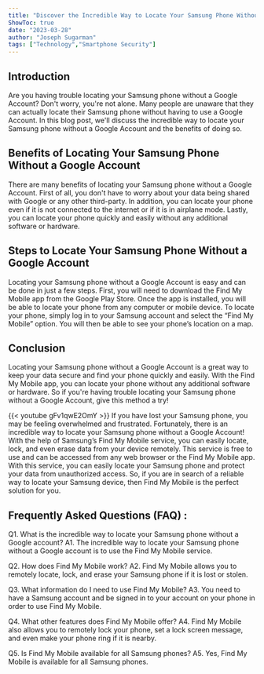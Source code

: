 ```yaml
---
title: "Discover the Incredible Way to Locate Your Samsung Phone Without a Google Account!"
ShowToc: true 
date: "2023-03-28"
author: "Joseph Sugarman" 
tags: ["Technology","Smartphone Security"]
---
```

## Introduction

Are you having trouble locating your Samsung phone without a Google Account? Don't worry, you're not alone. Many people are unaware that they can actually locate their Samsung phone without having to use a Google Account. In this blog post, we'll discuss the incredible way to locate your Samsung phone without a Google Account and the benefits of doing so.

## Benefits of Locating Your Samsung Phone Without a Google Account

There are many benefits of locating your Samsung phone without a Google Account. First of all, you don't have to worry about your data being shared with Google or any other third-party. In addition, you can locate your phone even if it is not connected to the internet or if it is in airplane mode. Lastly, you can locate your phone quickly and easily without any additional software or hardware.

## Steps to Locate Your Samsung Phone Without a Google Account

Locating your Samsung phone without a Google Account is easy and can be done in just a few steps. First, you will need to download the Find My Mobile app from the Google Play Store. Once the app is installed, you will be able to locate your phone from any computer or mobile device. To locate your phone, simply log in to your Samsung account and select the “Find My Mobile” option. You will then be able to see your phone’s location on a map.

## Conclusion

Locating your Samsung phone without a Google Account is a great way to keep your data secure and find your phone quickly and easily. With the Find My Mobile app, you can locate your phone without any additional software or hardware. So if you're having trouble locating your Samsung phone without a Google Account, give this method a try!

{{< youtube gFv1qwE2OmY >}} 
If you have lost your Samsung phone, you may be feeling overwhelmed and frustrated. Fortunately, there is an incredible way to locate your Samsung phone without a Google Account! With the help of Samsung’s Find My Mobile service, you can easily locate, lock, and even erase data from your device remotely. This service is free to use and can be accessed from any web browser or the Find My Mobile app. With this service, you can easily locate your Samsung phone and protect your data from unauthorized access. So, if you are in search of a reliable way to locate your Samsung device, then Find My Mobile is the perfect solution for you.

## Frequently Asked Questions (FAQ) :
Q1. What is the incredible way to locate your Samsung phone without a Google account?
A1. The incredible way to locate your Samsung phone without a Google account is to use the Find My Mobile service.

Q2. How does Find My Mobile work?
A2. Find My Mobile allows you to remotely locate, lock, and erase your Samsung phone if it is lost or stolen.

Q3. What information do I need to use Find My Mobile?
A3. You need to have a Samsung account and be signed in to your account on your phone in order to use Find My Mobile.

Q4. What other features does Find My Mobile offer?
A4. Find My Mobile also allows you to remotely lock your phone, set a lock screen message, and even make your phone ring if it is nearby.

Q5. Is Find My Mobile available for all Samsung phones?
A5. Yes, Find My Mobile is available for all Samsung phones.


